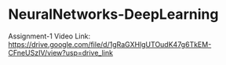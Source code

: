 # NeuralNetworks-DeepLearning

Assignment-1 Video Link: https://drive.google.com/file/d/1gRaGXHlgUTOudK47g6TkEM-CFneUSzIV/view?usp=drive_link
